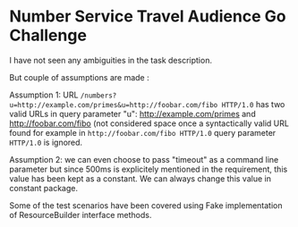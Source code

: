 # Number Service Travel Audience Go Challenge

I have not seen any ambiguities in the task description.

But couple of assumptions are made :

Assumption 1: URL `/numbers?u=http://example.com/primes&u=http://foobar.com/fibo HTTP/1.0` has two valid URLs in query parameter "u": http://example.com/primes and http://foobar.com/fibo (not considered space once a syntactically valid URL found for example in  `http://foobar.com/fibo HTTP/1.0` query parameter ` HTTP/1.0` is ignored.

Assumption 2: we can even choose to pass "timeout" as a command line parameter but since 500ms is explicitely mentioned in the requirement, this value has been kept as a constant. We can always change this value in constant package.

Some of the test scenarios have been covered using Fake implementation of ResourceBuilder interface methods.

